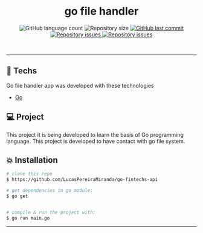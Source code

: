 <h1 align="center">
  <br/>
  go file handler
</h1>

<p align="center">
  <img alt="GitHub language count" src="https://img.shields.io/github/languages/count/LucasPereiraMiranda/go-file-handler">

  <img alt="Repository size" src="https://img.shields.io/github/repo-size/LucasPereiraMiranda/go-file-handler">
  
  <a href="https://github.com/LucasPereiraMiranda/go-file-handler/commits/master">
    <img alt="GitHub last commit" src="https://img.shields.io/github/last-commit/LucasPereiraMiranda/go-file-handler">
  </a>

  <a href="https://github.com/LucasPereiraMiranda/go-file-handler/issues">
    <img alt="Repository issues" src="https://img.shields.io/github/issues/LucasPereiraMiranda/go-file-handler">
  </a>

  <a href="https://github.com/LucasPereiraMiranda/go-file-handler/issues">
    <img alt="Repository issues" src="https://img.shields.io/github/issues/LucasPereiraMiranda/go-file-handler">
  </a>
</p>

<br>

---

## 🚀 Techs

Go file handler app was developed with these technologies

- [Go](https://go.dev/)

## 💻 Project

This project it is being developed to learn the basis of Go programming language. This project is developed to have contact with go file system.

## :boom: Installation

```bash
# clone this repo
$ https://github.com/LucasPereiraMiranda/go-fintechs-api

# get dependencies in go module:
$ go get


# compile & run the project with:
$ go run main.go

```

---
